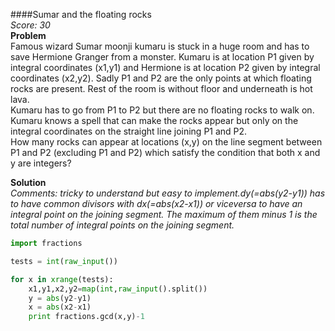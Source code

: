 ####Sumar and the floating rocks  
*Score: 30*  
**Problem**  
Famous wizard Sumar moonji kumaru is stuck in a huge room and has to save Hermione Granger from a monster. Kumaru is at location P1 given by integral coordinates (x1,y1) and Hermione is at location P2 given by integral coordinates (x2,y2). Sadly P1 and P2 are the only points at which floating rocks are present. Rest of the room is without floor and underneath is hot lava.  
Kumaru has to go from P1 to P2 but there are no floating rocks to walk on. Kumaru knows a spell that can make the rocks appear but only on the integral coordinates on the straight line joining P1 and P2.  
How many rocks can appear at locations (x,y) on the line segment between P1 and P2 (excluding P1 and P2) which satisfy the condition that both x and y are integers?  

**Solution**  
*Comments: tricky to understand but easy to implement.dy(=abs(y2-y1)) has to have common divisors with dx(=abs(x2-x1)) or viceversa to have an integral point on the joining segment. The maximum of them minus 1 is the total number of integral points on the joining segment.*
```python
import fractions

tests = int(raw_input())

for x in xrange(tests):
    x1,y1,x2,y2=map(int,raw_input().split())
    y = abs(y2-y1)
    x = abs(x2-x1)
    print fractions.gcd(x,y)-1
```  
